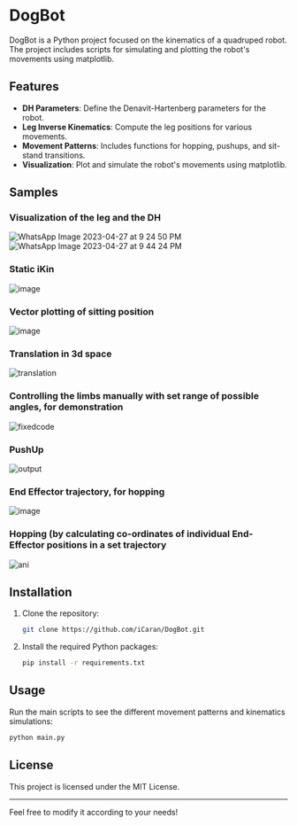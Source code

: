 # DogBot

DogBot is a Python project focused on the kinematics of a quadruped robot. The project includes scripts for simulating and plotting the robot's movements using matplotlib.

## Features

- **DH Parameters**: Define the Denavit-Hartenberg parameters for the robot.
- **Leg Inverse Kinematics**: Compute the leg positions for various movements.
- **Movement Patterns**: Includes functions for hopping, pushups, and sit-stand transitions.
- **Visualization**: Plot and simulate the robot's movements using matplotlib.

## Samples

### Visualization of the leg and the DH
![WhatsApp Image 2023-04-27 at 9 24 50 PM](https://user-images.githubusercontent.com/91419527/235078426-427c8d09-09dc-4883-8e00-3d5f4f3cbde9.jpeg)
![WhatsApp Image 2023-04-27 at 9 44 24 PM](https://user-images.githubusercontent.com/91419527/235078165-eddc8bd8-7498-4aaf-bf28-6dd88f0e5d9f.jpeg)

### Static iKin
![image](https://github.com/iCaran/DogBot/assets/91419527/8ed88934-91d3-4c69-ba76-9a4cdc1e0e6b)

### Vector plotting of sitting position
![image](https://user-images.githubusercontent.com/95967684/223419527-11eb0c7e-218c-4c86-8094-8bd8c16da14b.png)

### Translation in 3d space
![translation](https://user-images.githubusercontent.com/95967684/226155969-355b5525-358d-42bc-827a-e51cde32e40e.gif)

### Controlling the limbs manually with set range of possible angles, for demonstration
![fixedcode](https://user-images.githubusercontent.com/91419527/226095731-e9eebcb7-80e2-46f0-9fdd-838f3e7ecbb8.gif)

### PushUp
![output](https://user-images.githubusercontent.com/91419527/227710429-8c3c6d34-0380-4d9e-b374-dae0bd7b4e6b.gif)

### End Effector trajectory, for hopping
![image](https://user-images.githubusercontent.com/91419527/232205572-bc9e7013-b7e2-4653-998c-c29b290ea3c5.png)

### Hopping (by calculating co-ordinates of individual End-Effector positions in a set trajectory
![ani](https://user-images.githubusercontent.com/91419527/232347018-cc7f32a2-8e7a-4f5c-ae35-48c3517fb823.gif)

## Installation

1. Clone the repository:
   ```bash
   git clone https://github.com/iCaran/DogBot.git
   ```
2. Install the required Python packages:
   ```bash
   pip install -r requirements.txt
   ```

## Usage

Run the main scripts to see the different movement patterns and kinematics simulations:
```bash
python main.py
```

## License

This project is licensed under the MIT License.

---

Feel free to modify it according to your needs!
